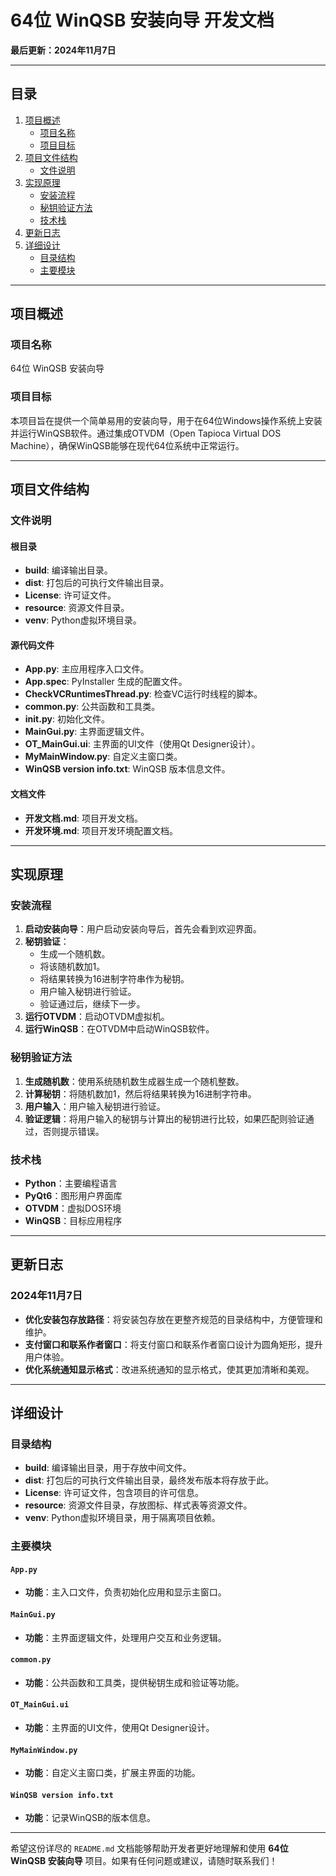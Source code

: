 # 64位 WinQSB 安装向导 开发文档

**最后更新：2024年11月7日**

---

## 目录

1. [项目概述](#项目概述)
    - [项目名称](#项目名称)
    - [项目目标](#项目目标)
2. [项目文件结构](#项目文件结构)
    - [文件说明](#文件说明)
3. [实现原理](#实现原理)
    - [安装流程](#安装流程)
    - [秘钥验证方法](#秘钥验证方法)
    - [技术栈](#技术栈)
4. [更新日志](#更新日志)
5. [详细设计](#详细设计)
    - [目录结构](#目录结构)
    - [主要模块](#主要模块)

---

## 项目概述

### 项目名称
64位 WinQSB 安装向导

### 项目目标
本项目旨在提供一个简单易用的安装向导，用于在64位Windows操作系统上安装并运行WinQSB软件。通过集成OTVDM（Open Tapioca Virtual DOS Machine），确保WinQSB能够在现代64位系统中正常运行。

---

## 项目文件结构

### 文件说明

#### 根目录
- **build**: 编译输出目录。
- **dist**: 打包后的可执行文件输出目录。
- **License**: 许可证文件。
- **resource**: 资源文件目录。
- **venv**: Python虚拟环境目录。

#### 源代码文件
- **App.py**: 主应用程序入口文件。
- **App.spec**: PyInstaller 生成的配置文件。
- **CheckVCRuntimesThread.py**: 检查VC运行时线程的脚本。
- **common.py**: 公共函数和工具类。
- **init.py**: 初始化文件。
- **MainGui.py**: 主界面逻辑文件。
- **OT_MainGui.ui**: 主界面的UI文件（使用Qt Designer设计）。
- **MyMainWindow.py**: 自定义主窗口类。
- **WinQSB version info.txt**: WinQSB 版本信息文件。

#### 文档文件
- **开发文档.md**: 项目开发文档。
- **开发环境.md**: 项目开发环境配置文档。

---

## 实现原理

### 安装流程

1. **启动安装向导**：用户启动安装向导后，首先会看到欢迎界面。
2. **秘钥验证**：
   - 生成一个随机数。
   - 将该随机数加1。
   - 将结果转换为16进制字符串作为秘钥。
   - 用户输入秘钥进行验证。
   - 验证通过后，继续下一步。
3. **运行OTVDM**：启动OTVDM虚拟机。
4. **运行WinQSB**：在OTVDM中启动WinQSB软件。

### 秘钥验证方法

1. **生成随机数**：使用系统随机数生成器生成一个随机整数。
2. **计算秘钥**：将随机数加1，然后将结果转换为16进制字符串。
3. **用户输入**：用户输入秘钥进行验证。
4. **验证逻辑**：将用户输入的秘钥与计算出的秘钥进行比较，如果匹配则验证通过，否则提示错误。

### 技术栈

- **Python**：主要编程语言
- **PyQt6**：图形用户界面库
- **OTVDM**：虚拟DOS环境
- **WinQSB**：目标应用程序

---

## 更新日志

### 2024年11月7日
- **优化安装包存放路径**：将安装包存放在更整齐规范的目录结构中，方便管理和维护。
- **支付窗口和联系作者窗口**：将支付窗口和联系作者窗口设计为圆角矩形，提升用户体验。
- **优化系统通知显示格式**：改进系统通知的显示格式，使其更加清晰和美观。

---

## 详细设计

### 目录结构

- **build**: 编译输出目录，用于存放中间文件。
- **dist**: 打包后的可执行文件输出目录，最终发布版本将存放于此。
- **License**: 许可证文件，包含项目的许可信息。
- **resource**: 资源文件目录，存放图标、样式表等资源文件。
- **venv**: Python虚拟环境目录，用于隔离项目依赖。

### 主要模块

#### `App.py`
- **功能**：主入口文件，负责初始化应用和显示主窗口。

#### `MainGui.py`
- **功能**：主界面逻辑文件，处理用户交互和业务逻辑。

#### `common.py`
- **功能**：公共函数和工具类，提供秘钥生成和验证等功能。

#### `OT_MainGui.ui`
- **功能**：主界面的UI文件，使用Qt Designer设计。

#### `MyMainWindow.py`
- **功能**：自定义主窗口类，扩展主界面的功能。

#### `WinQSB version info.txt`
- **功能**：记录WinQSB的版本信息。

---

希望这份详尽的 `README.md` 文档能够帮助开发者更好地理解和使用 **64位 WinQSB 安装向导** 项目。如果有任何问题或建议，请随时联系我们！